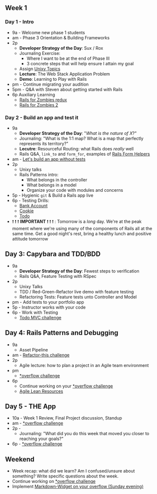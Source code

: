 ## Week 1

### Day 1 - Intro

- 9a - Welcome new phase 1 students
- am - Phase 3 Orientation &amp; Building Frameworks
- 2p
  - **Developer Strategy of the Day**:  Sux / Rox
  - Journaling Exercise:
    - Where I want to be at the end of Phase III
    - 3 concrete steps that will help ensure I attain my goal
  - Assign [Unixy Topics](../../../unixy_topics.md)
  - **Lecture**: The Web Stack Application Problem
  - **Demo**: Learning to Play with Rails
- pm - Continue migrating your audition
- 5pm - Q&amp;A with Steven about getting started with Rails
- 6p Auxiliary Learning
  - [Rails for Zombies redux](https://www.codeschool.com/courses/rails-for-zombies-redux)
  - [Rails for Zombies 2](https://www.codeschool.com/courses/rails-for-zombies-2)

### Day 2 - Build an app and test it

- 9a
  - **Developer Strategy of the Day**:  "_What is the nature of X_?"
  - Journaling:  "What is the 1:1 map?  What is a map that perfectly represents its territory?"
  - **Lecutre**: Resourceful Routing: what Rails does _really_ well
  - Rails Q&amp;A, `link_to` and `form_for`, examples of [Rails Form Helpers](http://guides.rubyonrails.org/form_helpers.html)
- am - [Let's build an app without tests](../../../../sinatra-to-rails-pick-1-of-3-challenge)
- 2p
  - Unixy talks
  - Rails Patterns intro:
    - What belongs in the controller
    - What belongs in a model
    - Organize your code with modules and concerns
- 5p - Hygienic `git` &amp; Build a Rails app live
- 6p - Testing Drills:
  - [Bank Account](../../../../rspec-drill-bank-account-challenge)
  - [Cookie](../../../../rspec-drill-test-a-cookie-challenge)
  - [Todo](../../../../rspec-drill-simple-todo-challenge)
- :exclamation: :exclamation: :exclamation: **IMPORTANT** :exclamation: :exclamation: :exclamation: : Tomorrow is a _long_ day.  We're at the peak moment where we're using many of the components of Rails all at the same time.  Get a good night's rest, bring a healthy lunch and positive attitude tomorrow

## Day 3: Capybara and TDD/BDD
- 9a
  - **Developer Strategy of the Day**:  Fewest steps to verification
  - Rails Q&amp;A, Feature Testing with RSpec
- 2p
  - Unixy Talks
  - TDD / Red-Green-Refactor live demo with feature testing
  - Refactoring Tests: Feature tests unto Controller and Model
- pm - Add tests to your portfolio app
- 5p - Instructor works with your code
- 6p - Work with Testing
    - [Todo MVC challenge](../../../../todomvc-rails-challenge)

## Day 4: Rails Patterns and Debugging
- 9a
  - Asset Pipeline
- am - [Refactor-this challenge](../../../../refactor-this-challenge)
- 2p
  - Agile lecture: how to plan a project in an Agile team environment
- pm
  - [*overflow challenge](../../../../overflow-challenge)
- 6p
  - Continue working on your [*overflow challenge](../../../../overflow-challenge)
  - [Agile Lean Resources](https://gist.github.com/jeffreywescott/5223873)

## Day 5 - THE App
- 10a - Week 1 Review, Final Project discussion, Standup
- am - [*overflow challenge](../../../../overflow-challenge)
- 2p -
  - Journaling: "What did you do this week that moved you closer to reaching
    your goals?"
- 6p - [*overflow challenge](../../../../overflow-challenge)

## Weekend
- Week recap: what did we learn? Am I confused/unsure about something? Write specific questions about the week.
- Continue working on [*overflow challenge](../../../../overflow-challenge)
- Implement [Markdown-Widget on your overflow (Sunday evening)](../../../../markdown-widget-challenge)

